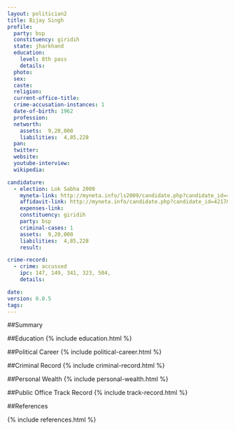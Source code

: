 ```yaml
---
layout: politician2
title: Bijay Singh
profile: 
  party: bsp
  constituency: giridih
  state: jharkhand
  education: 
    level: 8th pass
    details: 
  photo: 
  sex: 
  caste: 
  religion: 
  current-office-title: 
  crime-accusation-instances: 1
  date-of-birth: 1962
  profession: 
  networth: 
    assets:  9,20,000
    liabilities:  4,85,228
  pan: 
  twitter: 
  website: 
  youtube-interview: 
  wikipedia: 

candidature: 
  - election: Lok Sabha 2009
    myneta-link: http://myneta.info/ls2009/candidate.php?candidate_id=4217
    affidavit-link: http://myneta.info/candidate.php?candidate_id=4217&scan=original
    expenses-link: 
    constituency: giridih 
    party: bsp
    criminal-cases: 1
    assets:  9,20,000
    liabilities:  4,85,228
    result:  

crime-record: 
  - crime: accussed
    ipc: 147, 149, 341, 323, 504,
    details:    

date: 
version: 0.0.5
tags: 
---
```

##Summary


##Education
{% include education.html %}


##Political Career
{% include political-career.html %}


##Criminal Record
{% include criminal-record.html %}


##Personal Wealth
{% include personal-wealth.html %}


##Public Office Track Record
{% include track-record.html %}


##References


{% include references.html %}